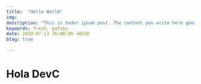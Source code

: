 ```yaml
---
title:  "Hello World"
img: 
description: "This is hoder ipsum post. The content you write here goes as meta description and as a description for the post"
keywords: fresh, gatsby
date: 2020-07-13 16:00:00 +0530
blog: true

---
```


# Hola DevC